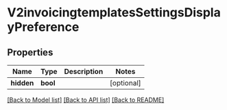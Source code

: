 # V2invoicingtemplatesSettingsDisplayPreference

## Properties
Name | Type | Description | Notes
------------ | ------------- | ------------- | -------------
**hidden** | **bool** |  | [optional] 

[[Back to Model list]](../README.md#documentation-for-models) [[Back to API list]](../README.md#documentation-for-api-endpoints) [[Back to README]](../README.md)



